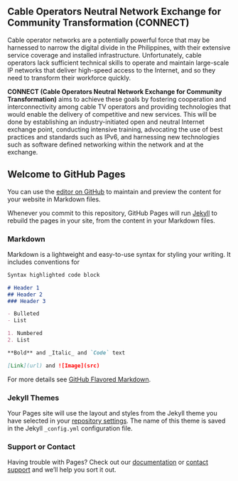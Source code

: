 ## Cable Operators Neutral Network Exchange for Community Transformation (CONNECT) 

Cable operator networks are a potentially powerful force that may be harnessed to narrow the digital divide in the Philippines, with their extensive service coverage and installed infrastructure. Unfortunately, cable operators lack sufficient technical skills to operate and maintain large-scale IP networks that deliver high-speed access to the Internet, and so they need to transform their workforce quickly. 

**CONNECT (Cable Operators Neutral Network Exchange for Community Transformation)** aims to achieve these goals by fostering cooperation and interconnectivity among cable TV operators
and providing technologies that would enable the delivery of competitive and new services.
This will be done by establishing an industry-initiated open and neutral Internet exchange point,
conducting intensive training, advocating the use of best practices and standards such as IPv6,
and harnessing new technologies such as software defined networking within the network and at
the exchange.

## Welcome to GitHub Pages

You can use the [editor on GitHub](https://github.com/connect-ph/web/edit/master/README.md) to maintain and preview the content for your website in Markdown files.

Whenever you commit to this repository, GitHub Pages will run [Jekyll](https://jekyllrb.com/) to rebuild the pages in your site, from the content in your Markdown files.

### Markdown

Markdown is a lightweight and easy-to-use syntax for styling your writing. It includes conventions for

```markdown
Syntax highlighted code block

# Header 1
## Header 2
### Header 3

- Bulleted
- List

1. Numbered
2. List

**Bold** and _Italic_ and `Code` text

[Link](url) and ![Image](src)
```

For more details see [GitHub Flavored Markdown](https://guides.github.com/features/mastering-markdown/).

### Jekyll Themes

Your Pages site will use the layout and styles from the Jekyll theme you have selected in your [repository settings](https://github.com/connect-ph/web/settings). The name of this theme is saved in the Jekyll `_config.yml` configuration file.

### Support or Contact

Having trouble with Pages? Check out our [documentation](https://help.github.com/categories/github-pages-basics/) or [contact support](https://github.com/contact) and we’ll help you sort it out.
